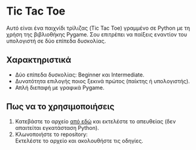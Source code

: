 # Tic Tac Toe

Αυτό είναι ένα παιχνίδι τρίλιζας (Tic Tac Toe) γραμμένο σε Python με τη χρήση της βιβλιοθήκης Pygame. Σου επιτρέπει να παίξεις εναντίον του υπολογιστή σε δύο επίπεδα δυσκολίας.

## Χαρακτηριστικά
- Δύο επίπεδα δυσκολίας: Beginner και Intermediate.
- Δυνατότητα επιλογής ποιος ξεκινά πρώτος (παίκτης ή υπολογιστής).
- Απλή διεπαφή με γραφικά Pygame.


## Πως να το χρησιμοποιήσεις
1. Κατεβάστε το αρχείο [από εδώ](https://drive.google.com/file/d/1aU9zKeK_cZrKGb8hWkheLn5w6I9l-kRW/view?usp=drive_link) και εκτελέστε το απευθείας (δεν απαιτείται εγκατάσταση Python).
2. Κλωνοποιήστε το repository:  
   [](https://github.com/ChristosGiann/Tic-Tac-Toe.git)
   Εκτελέστε το αρχείο [](TicTacToe.py) και ακολουθήστε τις οδηγίες.
